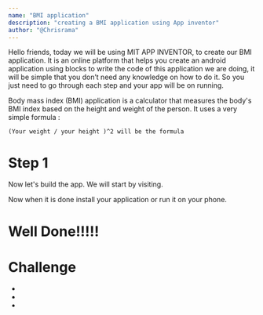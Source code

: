 ```yaml
---
name: "BMI application"
description: "creating a BMI application using App inventor"
author: "@Chrisrama"
---
```


Hello friends, today we will be using MIT APP INVENTOR, to create our BMI application. It is an online platform that helps you create an android application using blocks to write the code of this application we are doing, it will be simple that you don’t need any knowledge on how to do it. So you just need to go through each step and your app will be on running. 

Body mass index (BMI) application is a calculator that measures the body's BMI index based on the height and weight of the person. It uses a very simple formula :


`(Your weight / your height )^2 will be the formula`


# Step 1

Now let's build the app. We will start by visiting.

Now when it is done install your application or run it on your phone.

# Well Done!!!!!


# Challenge 

-

-


-


